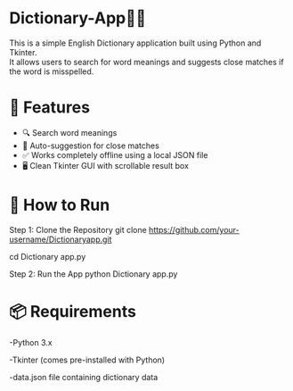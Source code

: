 # Dictionary-App🧠📖

This is a simple English Dictionary application built using Python and Tkinter.  
It allows users to search for word meanings and suggests close matches if the word is misspelled.

# 📌 Features

- 🔍 Search word meanings
- 💬 Auto-suggestion for close matches
- ✅ Works completely offline using a local JSON file
- 🖥️ Clean Tkinter GUI with scrollable result box

# 🚀 How to Run
Step 1: Clone the Repository
git clone https://github.com/your-username/Dictionaryapp.git

cd Dictionary app.py

Step 2: Run the App
python Dictionary app.py

# 📦 Requirements
-Python 3.x

-Tkinter (comes pre-installed with Python)

-data.json file containing dictionary data
